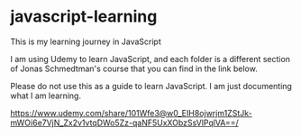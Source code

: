 # javascript-learning

This is my learning journey in JavaScript

I am using Udemy to learn JavaScript, and each folder is a different section of Jonas Schmedtman's course that you can find in the link below.

Please do not use this as a guide to learn JavaScript. I am just documenting what I am learning.

https://www.udemy.com/share/101Wfe3@w0_EIH8ojwrjm1ZStJk-mWOi6e7VjN_Zx2v1vtqDWo5Zz-qaNF5UxXObzSsVlPqlVA==/
